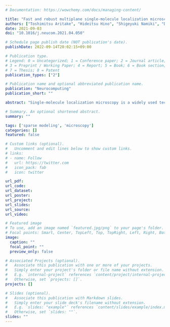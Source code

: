 ```yaml
---
# Documentation: https://wowchemy.com/docs/managing-content/

title: "Fast and robust multiplane single-molecule localization microscopy using a deep neural network"
authors: ["Toshimitsu Aritake", "Hideitsu Hino", "Shigeyuki Namiki", "Daisuke Asanuma", "Kenzo Hirose", "Noboru Murata"]
date: 2021-09-03
doi: "10.1016/j.neucom.2021.04.050"

# Schedule page publish date (NOT publication's date).
publishDate: 2022-09-14T20:02:15+09:00

# Publication type.
# Legend: 0 = Uncategorized; 1 = Conference paper; 2 = Journal article;
# 3 = Preprint / Working Paper; 4 = Report; 5 = Book; 6 = Book section;
# 7 = Thesis; 8 = Patent
publication_types: ["2"]

# Publication name and optional abbreviated publication name.
publication: "Neurocomputing"
publication_short: ""

abstract: "Single-molecule localization microscopy is a widely used technique in biological research for measuring the nanostructures of samples smaller than the diffraction limit. This study uses multifocal plane microscopy and addresses the three-dimensional (3D) single-molecule localization problem, where lateral and axial locations of molecules are estimated. However, when multifocal plane microscopy is used, the estimation accuracy of 3D localization is easily deteriorated by the small lateral drifts of camera positions. A 3D molecule localization problem was presented along with the lateral drift estimation as a compressed sensing problem. A deep neural network (DNN) was applied to solve this problem accurately and efficiently. The results show that the proposed method is robust to lateral drift and achieves an accuracy of 20 nm laterally and 50 nm axially without an explicit drift correction."

# Summary. An optional shortened abstract.
summary: ""

tags: ['sparse modeling', 'microscopy']
categories: []
featured: false

# Custom links (optional).
#   Uncomment and edit lines below to show custom links.
# links:
# - name: Follow
#   url: https://twitter.com
#   icon_pack: fab
#   icon: twitter

url_pdf:
url_code:
url_dataset:
url_poster:
url_project:
url_slides:
url_source:
url_video:

# Featured image
# To use, add an image named `featured.jpg/png` to your page's folder. 
# Focal points: Smart, Center, TopLeft, Top, TopRight, Left, Right, BottomLeft, Bottom, BottomRight.
image:
  caption: ""
  focal_point: ""
  preview_only: false

# Associated Projects (optional).
#   Associate this publication with one or more of your projects.
#   Simply enter your project's folder or file name without extension.
#   E.g. `internal-project` references `content/project/internal-project/index.md`.
#   Otherwise, set `projects: []`.
projects: []

# Slides (optional).
#   Associate this publication with Markdown slides.
#   Simply enter your slide deck's filename without extension.
#   E.g. `slides: "example"` references `content/slides/example/index.md`.
#   Otherwise, set `slides: ""`.
slides: ""
---
```

